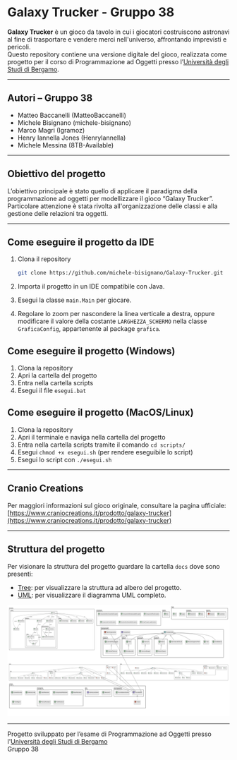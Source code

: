 # Galaxy Trucker - Gruppo 38

**Galaxy Trucker** è un gioco da tavolo in cui i giocatori costruiscono astronavi al fine di trasportare e vendere merci nell'universo, affrontando imprevisti e pericoli.  
Questo repository contiene una versione digitale del gioco, realizzata come progetto per il corso di Programmazione ad Oggetti presso l’[Università degli Studi di Bergamo](https://www.unibg.it/).

---

## Autori – Gruppo 38
- Matteo Baccanelli (MatteoBaccanelli)
- Michele Bisignano (michele-bisignano)
- Marco Magri (Igramoz)
- Henry Iannella Jones (HenryIannella) 
- Michele Messina (8TB-Available)

---

## Obiettivo del progetto

L’obiettivo principale è stato quello di applicare il paradigma della programmazione ad oggetti per modellizzare il gioco “Galaxy Trucker”.  
Particolare attenzione è stata rivolta all'organizzazione delle classi e alla gestione delle relazioni tra oggetti.

---

## Come eseguire il progetto da IDE

1. Clona il repository  
   ```sh
   git clone https://github.com/michele-bisignano/Galaxy-Trucker.git
   ```

2. Importa il progetto in un IDE compatibile con Java.

3. Esegui la classe `main.Main` per giocare.

4. Regolare lo zoom per nascondere la linea verticale a destra, oppure modificare il valore della costante `LARGHEZZA_SCHERMO` nella classe `GraficaConfig`, appartenente al package `grafica`.

## Come eseguire il progetto (Windows)

1. Clona la repository 
2. Apri la cartella del progetto
3. Entra nella cartella scripts 
4. Esegui il file ```esegui.bat```

## Come eseguire il progetto (MacOS/Linux)

1. Clona la repository 
2. Apri il terminale e naviga nella cartella del progetto
3. Entra nella cartella scripts tramite il comando ```cd scripts/```
4. Esegui ```chmod +x esegui.sh``` (per rendere eseguibile lo script)
5. Esegui lo script con ```./esegui.sh```

---

## Cranio Creations

Per maggiori informazioni sul gioco originale, consultare la pagina ufficiale:  
[https://www.craniocreations.it/prodotto/galaxy-trucker](https://www.craniocreations.it/prodotto/galaxy-trucker)

---

## Struttura del progetto

Per visionare la struttura del progetto guardare la cartella `docs` dove sono presenti:

- [Tree](./docs/tree): per visualizzare la struttura ad albero del progetto.
- [UML](./docs/UML-completo.png): per visualizzare il diagramma UML completo.

![Diagramma UML](./docs/UML-completo.png)

---

Progetto sviluppato per l’esame di Programmazione ad Oggetti presso l'[Università degli Studi di Bergamo](https://www.unibg.it/)  
Gruppo 38
